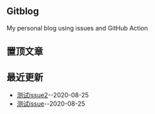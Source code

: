 ## Gitblog
My personal blog using issues and GitHub Action

## 置顶文章
## 最近更新
- [测试issue2](https://github.com/BruceChen7/gitblog/issues/2)--2020-08-25
- [测试issue](https://github.com/BruceChen7/gitblog/issues/1)--2020-08-25
